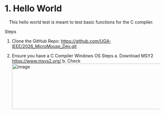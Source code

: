 # 1. Hello World

&emsp;This hello world test is meant to test basic functions for the C compiler.

Steps

1. Clone the GitHub Repo: https://github.com/UGA-IEEE/2026_MicroMouse_Dev.git

2. Ensure you have a C Compiler
    Windows OS Steps
    a. Download MSY2 https://www.msys2.org/
    b. Check<img width="975" height="149" alt="image" src="https://github.com/user-attachments/assets/f03cc7e7-1fd7-49f9-bc6a-1cd6d5a18c19" />
